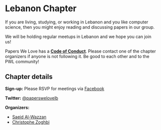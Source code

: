 # Lebanon Chapter

If you are living, studying, or working in Lebanon and you like computer science, then you might enjoy reading and discussing papers in our group.

We will be holding regular meetups in Lebanon and we hope you can join us!

Papers We Love has a **[Code of Conduct](https://github.com/papers-we-love/papers-we-love/blob/master/CODE_OF_CONDUCT.md)**. Please contact one of the chapter organizers if anyone is not following it. Be good to each other and to the PWL community!

## Chapter details

**Sign-up:** Please RSVP for meetings via [Facebook](http://www.paperswelovelb.club)

**Twitter:** [@paperswelovelb](https://twitter.com/paperswelovelb)

**Organizers:**

- [Saeid Al-Wazzan](https://twitter.com/saeidw)
- [Christophe Zoghbi](https://twitter.com/kristoffzoghbi)

